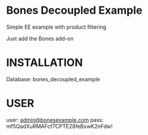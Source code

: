 # Bones Decoupled Example

Simple EE example with product filtering

Just add the Bones add-on

# INSTALLATION

Database: bones_decoupled_example

# USER
user: admin@bonesexample.com
pass: mf5QadXuRMAFcf7CPTE28feBxwK2nFdw!